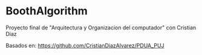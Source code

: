 # BoothAlgorithm
Proyecto final de "Arquitectura y Organizacion del computador" con Cristian Diaz

Basados en:
https://github.com/CristianDiazAlvarez/PDUA_PUJ

